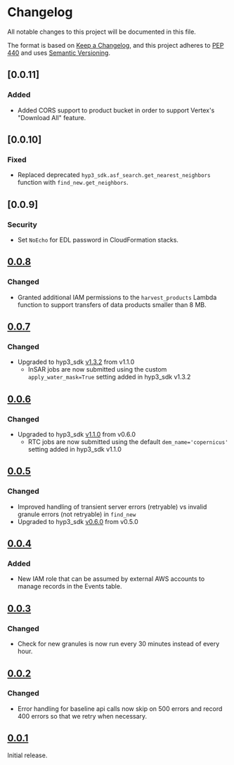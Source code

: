 # Changelog

All notable changes to this project will be documented in this file.

The format is based on [Keep a Changelog](https://keepachangelog.com/en/1.0.0/),
and this project adheres to [PEP 440](https://www.python.org/dev/peps/pep-0440/) 
and uses [Semantic Versioning](https://semver.org/spec/v2.0.0.html).

## [0.0.11]
### Added
- Added CORS support to product bucket in order to support Vertex's "Download All" feature.

## [0.0.10]
### Fixed
- Replaced deprecated `hyp3_sdk.asf_search.get_nearest_neighbors` function with `find_new.get_neighbors`.

## [0.0.9]
### Security
- Set `NoEcho` for EDL password in CloudFormation stacks.

## [0.0.8](https://github.com/ASFHyP3/hyp3-event-monitoring/compare/v0.0.7...v0.0.8)
### Changed
- Granted additional IAM permissions to the `harvest_products` Lambda function to support transfers of data products
  smaller than 8 MB.

## [0.0.7](https://github.com/ASFHyP3/hyp3-event-monitoring/compare/v0.0.6...v0.0.7)
### Changed
- Upgraded to hyp3_sdk [v1.3.2](https://github.com/ASFHyP3/hyp3-sdk/blob/develop/CHANGELOG.md#132) from v1.1.0
  - InSAR jobs are now submitted using the custom `apply_water_mask=True` setting added in hyp3_sdk v1.3.2

## [0.0.6](https://github.com/ASFHyP3/hyp3-event-monitoring/compare/v0.0.5...v0.0.6)
### Changed
- Upgraded to hyp3_sdk [v1.1.0](https://github.com/ASFHyP3/hyp3-sdk/blob/develop/CHANGELOG.md#110) from v0.6.0
  - RTC jobs are now submitted using the default `dem_name='copernicus'` setting added in hyp3_sdk v1.1.0

## [0.0.5](https://github.com/ASFHyP3/hyp3-event-monitoring/compare/v0.0.4...v0.0.5)
### Changed
- Improved handling of transient server errors (retryable) vs invalid granule errors (not retryable) in `find_new`
- Upgraded to hyp3_sdk [v0.6.0](https://github.com/ASFHyP3/hyp3-sdk/blob/develop/CHANGELOG.md#060) from v0.5.0

## [0.0.4](https://github.com/ASFHyP3/hyp3-event-monitoring/compare/v0.0.3...v0.0.4)
### Added
- New IAM role that can be assumed by external AWS accounts to manage records in the Events table.

## [0.0.3](https://github.com/ASFHyP3/hyp3-event-monitoring/compare/v0.0.2...v0.0.3)
### Changed
- Check for new granules is now run every 30 minutes instead of every hour.

## [0.0.2](https://github.com/ASFHyP3/hyp3-event-monitoring/compare/v0.0.1...v0.0.2)
### Changed
- Error handling for baseline api calls now skip on 500 errors and record 400 errors so that we retry when necessary.

## [0.0.1](https://github.com/ASFHyP3/hyp3-event-monitoring/compare/v0.0.0...v0.0.1)

Initial release.
